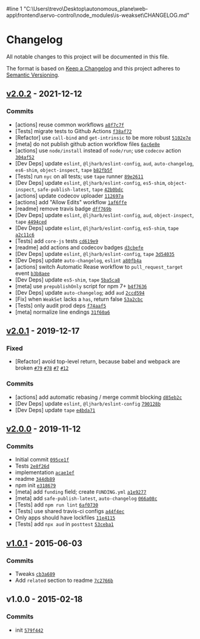 #line 1 "C:\\Users\\trevo\\Desktop\\autonomous_plane\\web-app\\frontend\\servo-control\\node_modules\\is-weakset\\CHANGELOG.md"
# Changelog

All notable changes to this project will be documented in this file.

The format is based on [Keep a Changelog](https://keepachangelog.com/en/1.0.0/)
and this project adheres to [Semantic Versioning](https://semver.org/spec/v2.0.0.html).

## [v2.0.2](https://github.com/inspect-js/is-weakset/compare/v2.0.1...v2.0.2) - 2021-12-12

### Commits

- [actions] reuse common workflows [`a8f7c7f`](https://github.com/inspect-js/is-weakset/commit/a8f7c7fa22088dabbadf82cd52cf962eca646c59)
- [Tests] migrate tests to Github Actions [`f38af72`](https://github.com/inspect-js/is-weakset/commit/f38af729300d425360caad1763e7f904dcd3e393)
- [Refactor] use `call-bind` and `get-intrinsic` to be more robust [`5102e7e`](https://github.com/inspect-js/is-weakset/commit/5102e7ef227f06da1bc8dcee2579af74f1e1a477)
- [meta] do not publish github action workflow files [`6ac6e8e`](https://github.com/inspect-js/is-weakset/commit/6ac6e8e5b15181e73d30f6d37e41955372b07792)
- [actions] use `node/install` instead of `node/run`; use `codecov` action [`304af52`](https://github.com/inspect-js/is-weakset/commit/304af52f4c40743b055e252d50c8e804cac4054f)
- [Dev Deps] update `eslint`, `@ljharb/eslint-config`, `aud`, `auto-changelog`, `es6-shim`, `object-inspect`, `tape` [`b82fb5f`](https://github.com/inspect-js/is-weakset/commit/b82fb5fafdeea05f93420e0966fe63785362649a)
- [Tests] run `nyc` on all tests; use `tape` runner [`89e2611`](https://github.com/inspect-js/is-weakset/commit/89e26115ab1aa58b37816d6b5e2aad62508bd79c)
- [Dev Deps] update `eslint`, `@ljharb/eslint-config`, `es5-shim`, `object-inspect`, `safe-publish-latest`, `tape` [`42b0bdc`](https://github.com/inspect-js/is-weakset/commit/42b0bdc5a8785ddb589ea16629c933ec01359ca8)
- [actions] update codecov uploader [`112697a`](https://github.com/inspect-js/is-weakset/commit/112697aaf3b6f2e22275575ce4b684059fa5dcaa)
- [actions] add "Allow Edits" workflow [`1af6ffe`](https://github.com/inspect-js/is-weakset/commit/1af6ffe2793a5784ac70048e50850f4d6e650de4)
- [readme] remove travis badge [`dff769b`](https://github.com/inspect-js/is-weakset/commit/dff769b367aa4886ab082dd6330cbc54d0dcf03f)
- [Dev Deps] update `eslint`, `@ljharb/eslint-config`, `aud`, `object-inspect`, `tape` [`4494ced`](https://github.com/inspect-js/is-weakset/commit/4494cedea891e3617768b30721e3b5ddee5c41e4)
- [Dev Deps] update `eslint`, `@ljharb/eslint-config`, `es5-shim`, `tape` [`a2c11c6`](https://github.com/inspect-js/is-weakset/commit/a2c11c6dcef990b7f6fabb26d58837a7fe4f3a3e)
- [Tests] add `core-js` tests [`cd619e9`](https://github.com/inspect-js/is-weakset/commit/cd619e95f64cc02cbec8f4b0b29a806f371eab9e)
- [readme] add actions and codecov badges [`d3cbefe`](https://github.com/inspect-js/is-weakset/commit/d3cbefeb526773a565eb4e501b2e7da7947b215d)
- [Dev Deps] update `eslint`, `@ljharb/eslint-config`, `tape` [`3d54035`](https://github.com/inspect-js/is-weakset/commit/3d54035e2ca66969f6cc779b85902ac3507d7297)
- [Dev Deps] update `auto-changelog`, `eslint` [`a80fb4a`](https://github.com/inspect-js/is-weakset/commit/a80fb4a7c1a90a2929d80f9b2a9adaa56c94d2d2)
- [actions] switch Automatic Rease workflow to `pull_request_target` event [`b3b8aee`](https://github.com/inspect-js/is-weakset/commit/b3b8aeeb3e133d88da897d42530aea4bcc729b23)
- [Dev Deps] update `es5-shim`, `tape` [`5ba5ca8`](https://github.com/inspect-js/is-weakset/commit/5ba5ca84a3d4bb4acacb9fd9265a21476d4f0457)
- [meta] use `prepublishOnly` script for npm 7+ [`b4f7636`](https://github.com/inspect-js/is-weakset/commit/b4f76366574ac4b4d854c330cbad33a8d9ff48ff)
- [Dev Deps] update `auto-changelog`; add `aud` [`2ccd594`](https://github.com/inspect-js/is-weakset/commit/2ccd5944c8fd161fa463620de268bd6f40ff0e59)
- [Fix] when `WeakSet` lacks a `has`, return false [`53a2cbc`](https://github.com/inspect-js/is-weakset/commit/53a2cbce11d2493b4ff82132f3d14e22c909b541)
- [Tests] only audit prod deps [`f74aaf5`](https://github.com/inspect-js/is-weakset/commit/f74aaf5746fc49d424742184025288d0d565639c)
- [meta] normalize line endings [`31f60a6`](https://github.com/inspect-js/is-weakset/commit/31f60a6a70e38851743e602e30bb0907cd3cc6ba)

## [v2.0.1](https://github.com/inspect-js/is-weakset/compare/v2.0.0...v2.0.1) - 2019-12-17

### Fixed

- [Refactor] avoid top-level return, because babel and webpack are broken [`#79`](https://github.com/inspect-js/node-deep-equal/issues/79) [`#78`](https://github.com/inspect-js/node-deep-equal/issues/78) [`#7`](https://github.com/es-shims/Promise.allSettled/issues/7) [`#12`](https://github.com/airbnb/js-shims/issues/12)

### Commits

- [actions] add automatic rebasing / merge commit blocking [`d85eb2c`](https://github.com/inspect-js/is-weakset/commit/d85eb2ca5fe1f1890a04c5504e4c23d68db68447)
- [Dev Deps] update `eslint`, `@ljharb/eslint-config` [`790128b`](https://github.com/inspect-js/is-weakset/commit/790128b8e7c2abe39f70a5c25a303646f8555487)
- [Dev Deps] update `tape` [`e4bda71`](https://github.com/inspect-js/is-weakset/commit/e4bda71a8a6b1233285e91f54a05a08b75cdbd6e)

## [v2.0.0](https://github.com/inspect-js/is-weakset/compare/v1.0.1...v2.0.0) - 2019-11-12

### Commits

- Initial commit [`095ce1f`](https://github.com/inspect-js/is-weakset/commit/095ce1f56c52aa547b57dd326e9b5c2c8a7c2765)
- Tests [`2e8f26d`](https://github.com/inspect-js/is-weakset/commit/2e8f26d1b632fbfe4ded276d046e34276780671b)
- implementation [`acae1ef`](https://github.com/inspect-js/is-weakset/commit/acae1ef8d29a84ff0729135ac4acfe42f18c1328)
- readme [`344db89`](https://github.com/inspect-js/is-weakset/commit/344db8951568a3206847e7b00820622c2364e1ff)
- npm init [`e318679`](https://github.com/inspect-js/is-weakset/commit/e318679acc2c3c168a32fb648ddf3d54ff3e6d5e)
- [meta] add `funding` field; create `FUNDING.yml` [`a1e9277`](https://github.com/inspect-js/is-weakset/commit/a1e927798405e643e570a43d0ee30f5ae16d9d18)
- [meta] add `safe-publish-latest`, `auto-changelog` [`066a08c`](https://github.com/inspect-js/is-weakset/commit/066a08cd939ec1efe433af23688f8c73d3524b5c)
- [Tests] add `npm run lint` [`6af0730`](https://github.com/inspect-js/is-weakset/commit/6af07301fda27f1450184f31b941cf9fbefe261d)
- [Tests] use shared travis-ci configs [`a44f4ec`](https://github.com/inspect-js/is-weakset/commit/a44f4ec03d734274e351acef37698272f3e500c1)
- Only apps should have lockfiles [`11e4115`](https://github.com/inspect-js/is-weakset/commit/11e41153e46eb3ead4be9187770fe8cb47a21e12)
- [Tests] add `npx aud` in `posttest` [`53ceba1`](https://github.com/inspect-js/is-weakset/commit/53ceba16b0a98f968e40439f7bd2ffc98a406de8)

## [v1.0.1](https://github.com/inspect-js/is-weakset/compare/v1.0.0...v1.0.1) - 2015-06-03

### Commits

- Tweaks [`cb3a689`](https://github.com/inspect-js/is-weakset/commit/cb3a68985d734632423ffe81704500bd04e95934)
- Add `related` section to readme [`7c2766b`](https://github.com/inspect-js/is-weakset/commit/7c2766b3e1992b34d5ad933f2cf8901352aa4fcd)

## v1.0.0 - 2015-02-18

### Commits

- init [`579f442`](https://github.com/inspect-js/is-weakset/commit/579f442c42afa4e3880f9f62b3ccea79e0b6edd5)
